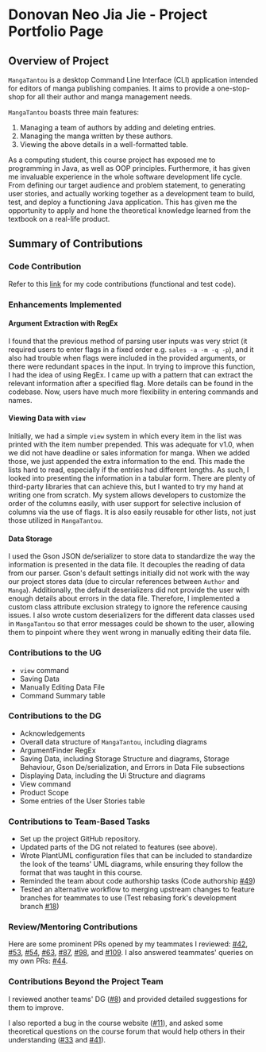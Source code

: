 # Donovan Neo Jia Jie - Project Portfolio Page
## Overview of Project
`MangaTantou` is a desktop Command Line Interface (CLI) application intended for editors of manga publishing companies.
It aims to provide a one-stop-shop for all their author and manga management needs.

`MangaTantou` boasts three main features:
1. Managing a team of authors by adding and deleting entries.
2. Managing the manga written by these authors.
3. Viewing the above details in a well-formatted table.

As a computing student, this course project has exposed me to programming in Java, as well as OOP principles.
Furthermore, it has given me invaluable experience in the whole software development life cycle. From defining our
target audience and problem statement, to generating user stories, and actually working together as a development
team to build, test, and deploy a functioning Java application. This has given me the opportunity to apply and hone
the theoretical knowledge learned from the textbook on a real-life product.

## Summary of Contributions
### Code Contribution
Refer to
this [link](https://nus-cs2113-ay2425s1.github.io/tp-dashboard/?search=t10-3&sort=groupTitle%20dsc&sortWithin=title&since=2024-09-20&timeframe=commit&mergegroup=&groupSelect=groupByRepos&breakdown=false&tabOpen=true&tabType=authorship&tabAuthor=xenthm&tabRepo=AY2425S1-CS2113-T10-3%2Ftp%5Bmaster%5D&authorshipIsMergeGroup=false&authorshipFileTypes=docs~functional-code~test-code~other&authorshipIsBinaryFileTypeChecked=false&authorshipIsIgnoredFilesChecked=false)
for my code contributions (functional and test code).

### Enhancements Implemented
#### Argument Extraction with RegEx
I found that the previous method of parsing user inputs was very strict (it required users to enter flags in
a fixed order e.g. `sales -a -m -q -p`), and it also had trouble when flags were included in the provided arguments,
or there were redundant spaces in the input. In trying to improve this function, I had the idea of using RegEx. I came up with a pattern that can extract the relevant information
after a specified flag. More details can be found in the codebase. Now, users have much more flexibility in entering commands and names. 

#### Viewing Data with `view`
Initially, we had a simple `view` system in which every item in the list was printed with the item number prepended. This was adequate for v1.0, when we did not have deadline or sales information for manga. When we added those, we just appended the extra information to the end. This made the lists hard to read, especially if the entries had different lengths. As such, I looked into presenting the information in a tabular form. There are plenty of third-party libraries that can achieve this, but I wanted to try my hand at writing one from scratch. My system allows developers to customize the order of the columns easily, with user support for selective inclusion of columns via the use of flags. It is also easily reusable for other lists, not just those utilized in `MangaTantou`.

#### Data Storage
I used the Gson JSON de/serializer to store data to standardize the way the information is presented in the data file. It decouples the reading of data from our parser. Gson's default settings initially did not work with the way our project stores data (due to circular references between `Author` and `Manga`). Additionally, the default deserializers did not provide the user with enough details about errors in the data file. Therefore, I implemented a custom class attribute exclusion strategy to ignore the reference causing issues. I also wrote custom deserializers for the different data classes used in `MangaTantou` so that error messages could be shown to the user, allowing them to pinpoint where they went wrong in manually editing their data file. 

### Contributions to the UG 
- `view` command
- Saving Data
- Manually Editing Data File
- Command Summary table

### Contributions to the DG 
- Acknowledgements
- Overall data structure of `MangaTantou`, including diagrams
- ArgumentFinder RegEx
- Saving Data, including Storage Structure and diagrams, Storage Behaviour, Gson De/serialization, and Errors in Data File subsections
- Displaying Data, including the Ui Structure and diagrams
- View command
- Product Scope
- Some entries of the User Stories table

### Contributions to Team-Based Tasks
- Set up the project GitHub repository. 
- Updated parts of the DG not related to features (see above). 
- Wrote PlantUML configuration files that can be included to standardize the look of the teams' UML diagrams, while ensuring they follow the format that was taught in this course.
- Reminded the team about code authorship tasks (Code authorship [#49](https://github.com/AY2425S1-CS2113-T10-3/tp/issues/49))
- Tested an alternative workflow to merging upstream changes to feature branches for teammates to use (Test rebasing fork's development branch [#18](https://github.com/AY2425S1-CS2113-T10-3/tp/issues/18))

### Review/Mentoring Contributions
Here are some prominent PRs opened by my teammates I reviewed: [#42](https://github.com/AY2425S1-CS2113-T10-3/tp/pull/42), [#53](https://github.com/AY2425S1-CS2113-T10-3/tp/pull/53), [#54](https://github.com/AY2425S1-CS2113-T10-3/tp/pull/54), [#63](https://github.com/AY2425S1-CS2113-T10-3/tp/pull/63), [#87](https://github.com/AY2425S1-CS2113-T10-3/tp/pull/87), [#98](https://github.com/AY2425S1-CS2113-T10-3/tp/pull/98), and [#109](https://github.com/AY2425S1-CS2113-T10-3/tp/pull/109). 
I also answered teammates' queries on my own PRs: [#44](https://github.com/AY2425S1-CS2113-T10-3/tp/pull/44).

### Contributions Beyond the Project Team
I reviewed another teams' DG ([#8](https://github.com/nus-cs2113-AY2425S1/tp/pull/8#pullrequestreview-2407200428)) and provided detailed suggestions for them to improve. 

I also reported a bug in the course website ([#11](https://github.com/nus-cs2113-AY2425S1/forum/issues/11)), and asked some theoretical questions on the course forum that would help others in their understanding ([#33](https://github.com/nus-cs2113-AY2425S1/forum/issues/33) and [#41](https://github.com/nus-cs2113-AY2425S1/forum/issues/41)). 